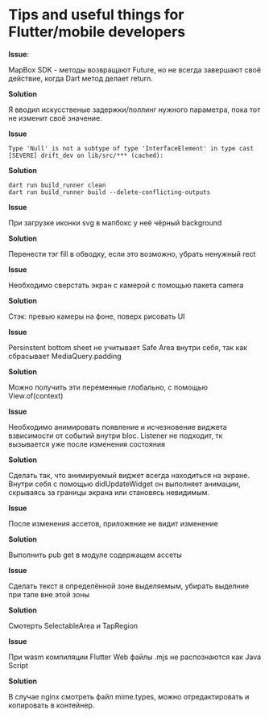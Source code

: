 # Tips and useful things for Flutter/mobile developers

**Issue**:

MapBox SDK - методы возвращают Future, но не всегда завершают своё действие, когда Dart метод делает return.

**Solution**

Я вводил искусственые задержки/поллинг нужного параметра, пока тот не изменит своё значение.

**Issue**

`Type 'Null' is not a subtype of type 'InterfaceElement' in type cast [SEVERE] drift_dev on lib/src/*** (cached):`

**Solution**

```
dart run build_runner clean
dart run build_runner build --delete-conflicting-outputs
```

**Issue**

При загрузке иконки svg в мапбокс у неё чёрный background

**Solution**

Перенести тэг fill в обводку, если это возможно, убрать ненужный rect

**Issue**

Необходимо сверстать экран с камерой с помощью пакета camera

**Solution**

Стэк: превью камеры на фоне, поверх рисовать UI

**Issue**

Persinstent bottom sheet не учитывает Safe Area внутри себя, так как сбрасывает MediaQuery.padding

**Solution**

Можно получить эти переменные глобально, с помощью View.of(context)


**Issue**

Необходимо анимировать появление и исчезновение виджета взвисимости от событий внутри bloc. Listener не подходит, тк вызывается уже после изменения состояния

**Solution**

Сделать так, что анимируемый виджет всегда находиться на экране. Внутри себя с помощью didUpdateWidget он выполняет анимации, скрываясь за границы экрана или становясь невидимым.

**Issue**

После изменения ассетов, приложение не видит изменение

**Solution**

Выполнить pub get в модуле содержащем ассеты

**Issue**

Сделать текст в определённой зоне выделяемым, убирать выделние при тапе вне этой зоны

**Solution**

Смотерть SelectableArea и TapRegion

**Issue**

При wasm компиляции Flutter Web файлы .mjs не распознаются как Java Script

**Solution**

В случае nginx смотреть файл mime.types, можно отредактировать и копировать в контейнер.


